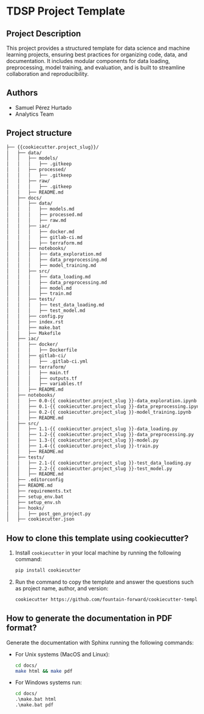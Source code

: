 # TDSP Project Template

## Project Description
This project provides a structured template for data science and machine learning projects, ensuring best practices for organizing code, data, and documentation. It includes modular components for data loading, preprocessing, model training, and evaluation, and is built to streamline collaboration and reproducibility.

## Authors
- Samuel Pérez Hurtado
- Analytics Team

## Project structure

```bash
├── {{cookiecutter.project_slug}}/
│   ├── data/
│   │   ├── models/
│   │   │   ├── .gitkeep
│   │   ├── processed/
│   │   │   ├── .gitkeep
│   │   ├── raw/
│   │   │   ├── .gitkeep
│   │   ├── README.md
│   ├── docs/
│   │   ├── data/
│   │   │   ├── models.md
│   │   │   ├── processed.md
│   │   │   ├── raw.md
│   │   ├── iac/
│   │   │   ├── docker.md
│   │   │   ├── gitlab-ci.md
│   │   │   ├── terraform.md
│   │   ├── notebooks/
│   │   │   ├── data_exploration.md
│   │   │   ├── data_preprocessing.md
│   │   │   ├── model_training.md
│   │   ├── src/
│   │   │   ├── data_loading.md
│   │   │   ├── data_preprocessing.md
│   │   │   ├── model.md
│   │   │   ├── train.md
│   │   ├── tests/
│   │   │   ├── test_data_loading.md
│   │   │   ├── test_model.md
│   │   ├── config.py
│   │   ├── index.rst
│   │   ├── make.bat
│   │   ├── Makefile
│   ├── iac/
│   │   ├── docker/
│   │   │   ├── Dockerfile
│   │   ├── gitlab-ci/
│   │   │   ├── .gitlab-ci.yml
│   │   ├── terraform/
│   │   │   ├── main.tf
│   │   │   ├── outputs.tf
│   │   │   ├── variables.tf
│   │   ├── README.md
│   ├── notebooks/
│   │   ├── 0.0-{{ cookiecutter.project_slug }}-data_exploration.ipynb
│   │   ├── 0.1-{{ cookiecutter.project_slug }}-data_preprocessing.ipynb
│   │   ├── 0.2-{{ cookiecutter.project_slug }}-model_training.ipynb
│   │   ├── README.md
│   ├── src/
│   │   ├── 1.1-{{ cookiecutter.project_slug }}-data_loading.py
│   │   ├── 1.2-{{ cookiecutter.project_slug }}-data_preprocessing.py
│   │   ├── 1.3-{{ cookiecutter.project_slug }}-model.py
│   │   ├── 1.4-{{ cookiecutter.project_slug }}-train.py
│   │   ├── README.md
│   ├── tests/
│   │   ├── 2.1-{{ cookiecutter.project_slug }}-test_data_loading.py
│   │   ├── 2.2-{{ cookiecutter.project_slug }}-test_model.py
│   │   ├── README.md
│   ├── .editorconfig
│   ├── README.md
│   ├── requirements.txt
│   ├── setup_env.bat
│   ├── setup_env.sh
│   ├── hooks/
│   │   ├── post_gen_project.py
│   ├── cookiecutter.json
```

## How to clone this template using cookiecutter?

1. Install `cookiecutter` in your local machine by running the following command:
    ```bash
    pip install cookiecutter
    ```

2. Run the command to copy the template and answer the questions such as project name, author, and version:
    ```bash
    cookiecutter https://github.com/fountain-forward/cookiecutter-template
    ```

## How to generate the documentation in PDF format?

Generate the documentation with Sphinx running the following commands:

- For Unix systems (MacOS and Linux):
  ```bash
  cd docs/
  make html && make pdf
  ```
- For Windows systems run:
  ```cmd
  cd docs/
  .\make.bat html
  .\make.bat pdf
  ```
